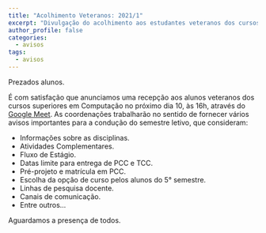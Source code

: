 ```yaml
---
title: "Acolhimento Veteranos: 2021/1" 
excerpt: "Divulgação do acolhimento aos estudantes veteranos dos cursos superiores em computação."
author_profile: false
categories:
  - avisos
tags:
  - avisos
---
```


Prezados alunos.

É com satisfação que anunciamos uma recepção aos alunos veteranos dos cursos superiores em Computação no próximo dia 10, às 16h, através do [Google Meet](https://meet.google.com/daw-gpiz-okd). As coordenações trabalharão no sentido de fornecer vários avisos importantes para a condução do semestre letivo, que consideram:

- Informações sobre as disciplinas.
- Atividades Complementares.
- Fluxo de Estágio.
- Datas limite para entrega de PCC e TCC.
- Pré-projeto e matrícula em PCC.
- Escolha da opção de curso pelos alunos do 5° semestre.
- Linhas de pesquisa docente.
- Canais de comunicação.
- Entre outros...

Aguardamos a presença de todos.
